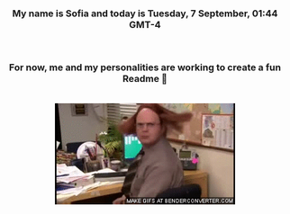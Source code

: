 


<div align="center">
<h3 >My name is Sofia and today is Tuesday, 7 September, 01:44 GMT-4</h3><br>
<h3 >For now, me and my personalities are working to create a fun Readme 👋
</h3><br>
<img src='img/dwight.gif' alt='working...'/>
</div>
